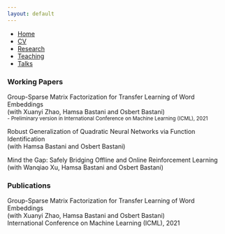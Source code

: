 ```yaml
---
layout: default
---
```


<ul>
<li><a href="./">Home</a></li>
<li><a href="./cv.html">CV</a></li>
<li><a href="./research.html">Research</a></li>
<li><a href="./teaching.html">Teaching</a></li>
<li><a href="./talks.html">Talks</a></li>
</ul>

<div>
<h3>Working Papers</h3>

<p>Group-Sparse Matrix Factorization for Transfer Learning of Word Embeddings<br>
(with Xuanyi Zhao, Hamsa Bastani and Osbert Bastani)<br>
<small>- Preliminary version in International Conference on Machine Learning (ICML), 2021</small></p>
<p>Robust Generalization of Quadratic Neural Networks via Function Identification<br>
(with Hamsa Bastani and Osbert Bastani)</p>
<p>Mind the Gap: Safely Bridging Offline and Online Reinforcement Learning<br>
(with Wanqiao Xu, Hamsa Bastani and Osbert Bastani)</p>

<h3>Publications</h3>

<p>Group-Sparse Matrix Factorization for Transfer Learning of Word Embeddings<br>
(with Xuanyi Zhao, Hamsa Bastani and Osbert Bastani)<br>
International Conference on Machine Learning (ICML), 2021</p>
</div>